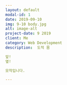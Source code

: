 ```yaml
---
layout: default
modal-id: 1
date: 2019-09-10
img: 9-10 body.jpg
alt: image-alt
project-date: 9 2019
client: Me
category: Web Development
description:  도적 몸

앞!
옆!

모작입니다.

---
```

